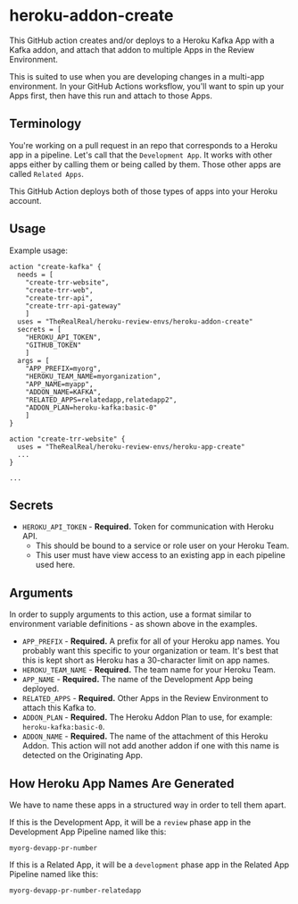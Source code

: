 # heroku-addon-create

This GitHub action creates and/or deploys to a Heroku Kafka App with a Kafka addon, and attach that addon to multiple Apps in the Review Environment.

This is suited to use when you are developing changes in a multi-app environment. In your GitHub Actions worksflow, you'll want to spin up your Apps first, then have this run and attach to those Apps.

## Terminology

You're working on a pull request in an repo that corresponds to a Heroku app in a pipeline. Let's call that the `Development App`. It works with other apps either by calling them or being called by them. Those other apps are called `Related Apps`.

This GitHub Action deploys both of those types of apps into your Heroku account.

## Usage

Example usage:

```
action "create-kafka" {
  needs = [
    "create-trr-website",
    "create-trr-web",
    "create-trr-api",
    "create-trr-api-gateway"
    ]
  uses = "TheRealReal/heroku-review-envs/heroku-addon-create"
  secrets = [
    "HEROKU_API_TOKEN",
    "GITHUB_TOKEN"
    ]
  args = [
    "APP_PREFIX=myorg",
    "HEROKU_TEAM_NAME=myorganization",
    "APP_NAME=myapp",
    "ADDON_NAME=KAFKA",
    "RELATED_APPS=relatedapp,relatedapp2",
    "ADDON_PLAN=heroku-kafka:basic-0"
    ]
}

action "create-trr-website" {
  uses = "TheRealReal/heroku-review-envs/heroku-app-create"
  ...
}

...
```

## Secrets

* `HEROKU_API_TOKEN` - **Required.** Token for communication with Heroku API.
  * This should be bound to a service or role user on your Heroku Team.
  * This user must have view access to an existing app in each pipeline used here.

## Arguments

In order to supply arguments to this action, use a format similar to environment variable definitions - as shown above in the examples.

* `APP_PREFIX` - **Required.** A prefix for all of your Heroku app names. You probably want this specific to your organization or team. It's best that this is kept short as Heroku has a 30-character limit on app names.
* `HEROKU_TEAM_NAME` - **Required.** The team name for your Heroku Team.
* `APP_NAME` - **Required.** The name of the Development App being deployed.
* `RELATED_APPS` - **Required.** Other Apps in the Review Environment to attach this Kafka to.
* `ADDON_PLAN` - **Required.** The Heroku Addon Plan to use, for example: `heroku-kafka:basic-0`.
* `ADDON_NAME` - **Required.** The name of the attachment of this Heroku Addon. This action will not add another addon if one with this name is detected on the Originating App.

## How Heroku App Names Are Generated

We have to name these apps in a structured way in order to tell them apart.

If this is the Development App, it will be a `review` phase app in the Development App Pipeline named like this:

```
myorg-devapp-pr-number
```

If this is a Related App, it will be a `development` phase app in the Related App Pipeline named like this:

```
myorg-devapp-pr-number-relatedapp
```
